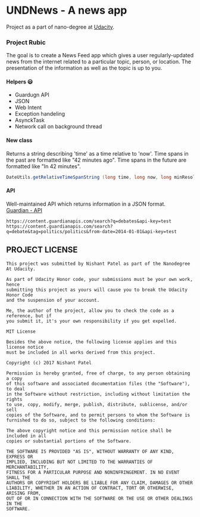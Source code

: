 # UNDNews - A news app

Project as a part of nano-degree at [Udacity](https://www.udacity.com).

### Project Rubic

The goal is to create a News Feed app which gives a user regularly-updated news from the internet related to a particular topic, person, or location. The presentation of the information as well as the topic is up to you.

#### Helpers :smiley:

- Guardugn API
- JSON
- Web Intent
- Exception handeling
- AsynckTask
- Network call on background thread

#### New class

Returns a string describing 'time' as a time relative to 'now'.
Time spans in the past are formatted like "42 minutes ago". Time spans in the future are formatted like "In 42 minutes".
```java
DateUtils.getRelativeTimeSpanString (long time, long now, long minResolution, int flags);
```

#### API

Well-maintained API which returns information in a JSON format.<br />
[Guardian - API](http://open-platform.theguardian.com/documentation/)

```
https://content.guardianapis.com/search?q=debates&api-key=test
https://content.guardianapis.com/search?q=debate&tag=politics/politics&from-date=2014-01-01&api-key=test
```

## PROJECT LICENSE

```
This project was submitted by Nishant Patel as part of the Nanodegree At Udacity.

As part of Udacity Honor code, your submissions must be your own work, hence
submitting this project as yours will cause you to break the Udacity Honor Code
and the suspension of your account.

Me, the author of the project, allow you to check the code as a reference, but if
you submit it, it's your own responsibility if you get expelled.

MIT License

Besides the above notice, the following license applies and this license notice
must be included in all works derived from this project.

Copyright (c) 2017 Nishant Patel

Permission is hereby granted, free of charge, to any person obtaining a copy
of this software and associated documentation files (the "Software"), to deal
in the Software without restriction, including without limitation the rights
to use, copy, modify, merge, publish, distribute, sublicense, and/or sell
copies of the Software, and to permit persons to whom the Software is
furnished to do so, subject to the following conditions:

The above copyright notice and this permission notice shall be included in all
copies or substantial portions of the Software.

THE SOFTWARE IS PROVIDED "AS IS", WITHOUT WARRANTY OF ANY KIND, EXPRESS OR
IMPLIED, INCLUDING BUT NOT LIMITED TO THE WARRANTIES OF MERCHANTABILITY,
FITNESS FOR A PARTICULAR PURPOSE AND NONINFRINGEMENT. IN NO EVENT SHALL THE
AUTHORS OR COPYRIGHT HOLDERS BE LIABLE FOR ANY CLAIM, DAMAGES OR OTHER
LIABILITY, WHETHER IN AN ACTION OF CONTRACT, TORT OR OTHERWISE, ARISING FROM,
OUT OF OR IN CONNECTION WITH THE SOFTWARE OR THE USE OR OTHER DEALINGS IN THE
SOFTWARE.
```
